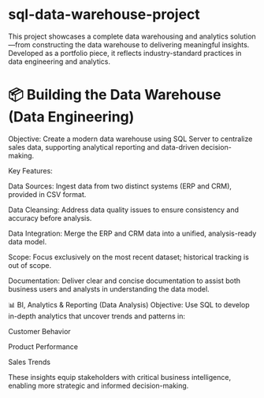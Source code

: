 # sql-data-warehouse-project
This project showcases a complete data warehousing and analytics solution—from constructing the data warehouse to delivering meaningful insights. Developed as a portfolio piece, it reflects industry-standard practices in data engineering and analytics.

# 📦 Building the Data Warehouse (Data Engineering)
Objective:
Create a modern data warehouse using SQL Server to centralize sales data, supporting analytical reporting and data-driven decision-making.

Key Features:

Data Sources: Ingest data from two distinct systems (ERP and CRM), provided in CSV format.

Data Cleansing: Address data quality issues to ensure consistency and accuracy before analysis.

Data Integration: Merge the ERP and CRM data into a unified, analysis-ready data model.

Scope: Focus exclusively on the most recent dataset; historical tracking is out of scope.

Documentation: Deliver clear and concise documentation to assist both business users and analysts in understanding the data model.

📊 BI, Analytics & Reporting (Data Analysis)
Objective:
Use SQL to develop in-depth analytics that uncover trends and patterns in:

Customer Behavior

Product Performance

Sales Trends

These insights equip stakeholders with critical business intelligence, enabling more strategic and informed decision-making.

